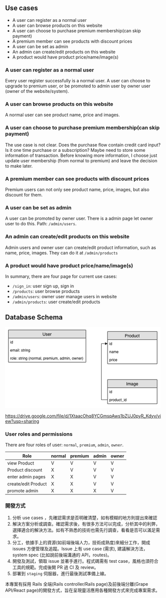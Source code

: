 ## Use cases

* A user can register as a normal user
* A user can browse products on this website
* A user can choose to purchase premium membership(can skip payment)
* A premium member can see products with discount prices
* A user can be set as admin
* An admin can create/edit products on this website
* A product would have product price/name/image(s)

### A user can register as a normal user

Every user register successfully is a normal user. A user can choose to upgrade to premium user, or be promoted to admin user by owner user (owner of the website/system).

### A user can browse products on this website

A normal user can see product name, price and images.

### A user can choose to purchase premium membership(can skip payment)

The use case is not clear. Does the purchase flow contain credit card input? Is it one time purchase or a subscription? Maybe need to store some information of transaction. Before knowing more information, I choose just update user membership (from normal to premium) and leave the decision to make later.

### A premium member can see products with discount prices

Premium users can not only see product name, price, images, but also discount for them.

### A user can be set as admin

A user can be promoted by owner user. There is a admin page let owner user to do this.
Path: `/admin/users`.

### An admin can create/edit products on this website

Admin users and owner user can create/edit product information, such as name, price, images.
They can do it at `/admin/products`

### A product would have product price/name/image(s)

In summary, there are four page for current use cases:

* `/sign_in`: user sign up, sign in
* `/products`: user browse products
* `/admin/users`: owner user manage users in website
* `/admin/products`: user create/edit products

## Database Schema

![](../images/Membership-system.png)

https://drive.google.com/file/d/1XtaacOhq8YCGmspAws1bZUJ0pyR_Kdyv/view?usp=sharing

### User roles and permissions

There are four roles of user: `normal`, `premium`, `admin`, `owner`.

Role | normal | premium | admin | owner
-----|--------|---------|-------|------
view Product | V | V | V | V
Product discount | X | V | V | V
enter admin pages | X | X | V | V
create/edit Product | X | X | V | V
promote admin | X | X | X | V

### 開發方式

1. 分析 use cases ，先確認需求是否明確清楚，如有模糊的地方則提出來確認
1. 解決方案分析或調查。確認需求後，有很多方法可以完成，分析其中的利弊，選擇適合的解決方法。如有不熟悉的技術也需先行調查，看看是否可以滿足需求。
1. 分工，依據手上的資源(如前端後端人力，技術成熟度)來細分工作，開成 issues 方便管理及追蹤。Issue 上有 use case (需求), 建議解決方法，system spec (比如說前後端溝通的 API，routes)。
1. 開發及測試，領取 issue 並著手進行。程式碼需有 test case，風格也須符合工具的規範。完成後開 PR 過 CI 及 review。
1. 部署到 `staging` 伺服器，進行最後測試準備上線。

本專案有採用 Rails 全端(Rails controller/Rails page)及前後端分離(Grape API/React page)的開發方式，旨在呈現靈活應用各種開發方式來完成專案需求。
